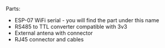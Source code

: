 
Parts:
* ESP-07 WiFi serial - you will find the part under this name
* RS485 to TTL converter compatible with 3v3
* External antena with connector
* RJ45 connector and cables
